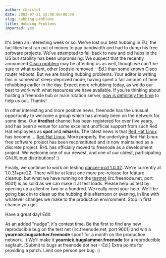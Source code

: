 ```yaml
---
author: christel
date: 2003-07-21 16:48:06+00:00
slug: hubbing-problems
title: Hubbing Problems
imported: yes
---
```

It's been an interesting week or so.  We've lost our best hubbing in EU; the facilities host ran out of money to pay bandwidth and had to dump his free software projects.  We've attempted to fall back to new and old hubs in the US but stability has been unpromising. We suspect that the recently announced  [Cisco problem](http://www.cisco.com/warp/public/707/cisco-sa-20030717-blocked.shtml)  may be affecting us as well, though we can't be sure to what extent, other [oopsie removed --Ed.] than some known Cisco router reboots.  But we are having hubbing problems.  Your editor is writing this in somewhat sleep-deprived mode, having spent a fair amount of time rehubbing earlier in the day.  Expect more rehubbing today, as we do our best to work with what resources we have available.  If you're thinking about hosting a freenode hub or main rotation server,  [now is definitely the time](http://freenode.net/hosting_servers.shtml)  to help us out.  Thanks!

In other interesting and more positive news,  freenode  has the unusual opportunity to welcome a group which has already been on the network for some time. Our **#redhat** channel has been registered for over five years, and has been a venue for some excellent unofficial support from such Red Hat employees as **spot** and **mharris**.  The latest news is that  [Red Hat Linux](http://www.redhat.com/)  has become....  [Red Hat Linux](http://rhl.redhat.com/).  More properly, the underlying Red Hat Linux free software project has been reconstituted and is now maintained as a discrete project.  RHL has officially moved to freenode as a development project.  We welcome one of our newest, and one of our oldest, participating GNU/Linux distributions! :)

Finally, we continue to work on testing  [dancer-ircd 1.0.32](http://freenode.net/news-2003-05-28.shtml).  We're currently at 1.0.31+pre22.  There will be at least one more pre-release for feature cleanup, but what we have running on the  [testnet](irc://irc.freenode.net:9001)  (irc.freenode.net, port 9001) is as solid as we can make it at test loads.  Please help us test by opening up a client or two or a hundred.  We really need your help. We'll be going back in to clean up the hubbing this afternoon or evening, in line with whatever changes we make to the production environment.  Stop in first chance you get.

Have a great day!
Edit:

As an added "nudge", it's contest time. Be the first to find any new reproducible bug on the test net (irc.freenode.net, port 9001) and win a **yournick.bugcatcher.freenode** spoof for a month on the production network. :) We'll make it **yournick.bugslammer.freenode** for a reproducible segfault. [Submit to bugs at freenode dot net --Ed.] Extra points for providing a patch.  Limit one person per bug. :)
